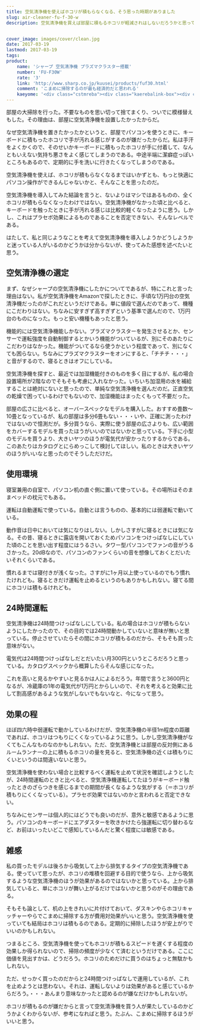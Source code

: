 ```yaml
---
title: 空気清浄機を使えばホコリが積もらなくなる、そう思った時期がありました
slug: air-cleaner-fu-f-30-w
description: 空気清浄機を買えば部屋に積もるホコリが軽減されはしないだろうかと思って買ってみた。個人的にはダメ元で買ったので、特にがっかりしているわけではないが、こまめに掃除したほうが経済的でいいというのが結論になりそう。


cover_image: images/cover/clean.jpg
date: 2017-03-19
lastmod: 2017-03-19
tags: 
product:
    name: 'シャープ 空気清浄機 プラズマクラスター搭載'
    number: 'FU-F30W'
    rate: '3'
    link: 'http://www.sharp.co.jp/kuusei/products/fuf30.html'
    comment: 'こまめに掃除するのが最も経済的だと思われる'
    kaeyome: '<div class="cstmreba"><div class="kaerebalink-box"><div class="kaerebalink-image"><a href="http://www.amazon.co.jp/exec/obidos/ASIN/B0149Z1ABY/illusionspace-22/" target="_blank" rel="nofollow" ><img src="https://images-fe.ssl-images-amazon.com/images/I/11LTEM7YizL._SL160_.jpg" style="border: none;" /></a></div><div class="kaerebalink-info"><div class="kaerebalink-name"><a href="http://www.amazon.co.jp/exec/obidos/ASIN/B0149Z1ABY/illusionspace-22/" target="_blank" rel="nofollow" >シャープ 空気清浄機 プラズマクラスター搭載 ~10畳 ホワイト FU-F30W</a><div class="kaerebalink-powered-date">posted with <a href="http://kaereba.com" rel="nofollow" target="_blank">カエレバ</a></div></div><div class="kaerebalink-detail"> シャープ     </div><div class="kaerebalink-link1"><div class="shoplinkamazon"><a href="http://www.amazon.co.jp/gp/search?keywords=%E3%82%B7%E3%83%A3%E3%83%BC%E3%83%97%20%E7%A9%BA%E6%B0%97%E6%B8%85%E6%B5%84%E6%A9%9F%20%E3%83%97%E3%83%A9%E3%82%BA%E3%83%9E%E3%82%AF%E3%83%A9%E3%82%B9%E3%82%BF%E3%83%BC%E6%90%AD%E8%BC%89&__mk_ja_JP=%E3%82%AB%E3%82%BF%E3%82%AB%E3%83%8A&tag=illusionspace-22" target="_blank" rel="nofollow" >Amazon</a></div><div class="shoplinkrakuten"><a href="https://hb.afl.rakuten.co.jp/hgc/0e95387f.f2aef20d.0e953880.25e412bd/?pc=http%3A%2F%2Fsearch.rakuten.co.jp%2Fsearch%2Fmall%2F%25E3%2582%25B7%25E3%2583%25A3%25E3%2583%25BC%25E3%2583%2597%2520%25E7%25A9%25BA%25E6%25B0%2597%25E6%25B8%2585%25E6%25B5%2584%25E6%25A9%259F%2520%25E3%2583%2597%25E3%2583%25A9%25E3%2582%25BA%25E3%2583%259E%25E3%2582%25AF%25E3%2583%25A9%25E3%2582%25B9%25E3%2582%25BF%25E3%2583%25BC%25E6%2590%25AD%25E8%25BC%2589%2F-%2Ff.1-p.1-s.1-sf.0-st.A-v.2%3Fx%3D0%26scid%3Daf_ich_link_urltxt%26m%3Dhttp%3A%2F%2Fm.rakuten.co.jp%2F" target="_blank" rel="nofollow" >楽天市場</a></div></div></div><div class="booklink-footer"></div></div></div>'
---
```


部屋の大掃除を行った。不要なものを思い切って捨てまくり、ついでに模様替えもした。その理由は、部屋に空気清浄機を設置したかったからだ。

なぜ空気清浄機を置きたかったかというと、部屋でパソコンを使うときに、キーボードに積もったホコリで手が汚れる感じがするのが嫌だったからだ。私は手汗をよくかくので、そのせいかキーボードに積もったホコリが手に付着して、なんともいえない気持ち悪さをよく感じてしまうのである。中途半端に潔癖症っぽいところもあるので、定期的に手を洗いに行きたくなってしまうのである。

空気清浄機を使えば、ホコリが積もらなくなるまではいかずとも、もっと快適にパソコン操作ができるんじゃないかと、そんなことを思ったのだ。

空気清浄機を導入してみた結論を言うと、ないよりはマシではあるものの、全くホコリが積もらなくなったわけではない。空気清浄機がなかった頃と比べると、キーボードを触ったときに手が汚れる感じは比較的軽くなったように思う。しかし、これはプラセボ効果によるものであることを否定できない、そんなレベルである。

はたして、私と同じようなことを考えて空気清浄機を導入しようかどうしようかと迷っている人がいるのかどうかは分からないが、使ってみた感想を述べたいと思う。


## 空気清浄機の選定


まず、なぜシャープの空気清浄機にしたかについてであるが、特にこれと言った理由はない。私が空気清浄機をAmazonで探したときに、手頃な1万円台の空気清浄機だったのがこれだというだけである。単に値段で選んだのであって、機種にこだわりはない。ちなみに安すぎず高すぎずという基準で選んだので、1万円台のものになった。もっと安い機種もあったと思う。

機能的には空気清浄機能しかない。プラズマクラスターを発生させるとか、センサーで運転強度を自動制御するとかいう機能がついているが、別にそのあたりにこだわりはなかった。機能がついてるなら使うかという程度であって、別になくても困らない。ちなみにプラズマクラスターをオンにすると、「チチチ・・・」と音がするので、寝るときはオフにしている。

空気清浄機を探すと、最近では加湿機能付きのものを多く目にするが、私の場合設置場所が2階なのでそもそも考慮に入れなかった。いちいち加湿用の水を補給することは絶対にないと思ったので、単純な空気清浄機を選んだのだ。正直空気の乾燥で困っているわけでもないので、加湿機能はまったくもって不要だった。

部屋の広さに比べると、オーバースペックなモデルを購入した。おすすめ畳数〜10畳となっているが、私の部屋は多分6畳もない・・・いや、正確に測ったわけではないので憶測だが。多分買うなら、実際に使う部屋の広さよりも、広い範囲をカバーするモデルを買ったほうがいいのではないかと思っている。下手に小型のモデルを買うより、大きいヤツのほうが電気代が安かったりするからである。このあたりはカタログとにらめっこして検討してほしい。私のときは大きいヤツのほうがいいなと思ったのでそうしただけだ。


## 使用環境


寝室兼用の自室で、パソコン机の直ぐ側に置いて使っている。その場所はそのままベッドの枕元でもある。

運転は自動運転で使っている。自動とは言うものの、基本的には弱運転で動いている。

動作音は日中においては気になりはしない。しかしさすがに寝るときには気になる。その昔、寝るときに露店を開いておくためパソコンをつけっぱなしにしていた頃のことを思い出す程度にはうるさい。タワー型パソコンでファンの音がうるさかった。20dBなので、パソコンのファンくらいの音を想像しておくとだいたいそれくらいである。

慣れるまでは寝付きが浅くなった。さすがに1ヶ月以上使っているのでもう慣れたけれども。寝るときだけ運転を止めるというのもありかもしれない。寝てる間にホコリは積もるけれども。


## 24時間運転


空気清浄機は24時間つけっぱなしにしている。私の場合はホコリが積もらないようにしたかったので、その目的では24時間動かしていないと意味が無いと思っている。停止させていたらその間にホコリが積もるのだから、そもそも買った意味がない。

電気代は24時間つけっぱなしだとだいたい月300円というところだろうと思っている。カタログスペックから概算したらそんな感じになった。

これを高いと見るかやすいと見るかは人によるだろう。年間で言うと3600円となるが、冷蔵庫の1年の電気代が1万円とからしいので、それを考えると効果に比して割高感があるような気がしないでもないなと、今になって思う。


## 効果の程


ほぼ四六時中弱運転で動かしているわけだが、空気清浄機の半径1m程度の距離であれば、ホコリはつもりにくくなっているように思う。しかし空気清浄機がなくてもこんなものなのかもしれない。ただ、空気清浄機とは部屋の反対側にあるルームランナーの上に積もるホコリの量を見ると、空気清浄機の近くは積もりにくいというのは間違いないと思う。

空気清浄機を使わない場合と比較するべく運転を止めて状況を確認しようとしたが、24時間運転のときと比べると、空気清浄機運転してたほうがキーボード触ったときのざらつきを感じるまでの期間が長くなるような気がする（＝ホコリが積もりにくくなっている）。プラセボ効果ではないのかと言われると否定できない。

ちなみにセンサーは個人的にはどうでも良いのだが、意外と敏感であるように思う。パソコンのキーボードにエアダスターを吹きかけたら強運転に切り替わるなど、お前はいったいどこで感知しているんだと驚く程度には敏感である。


## 雑感


私の買ったモデルは後ろから吸気して上から排気するタイプの空気清浄機である。使っていて思ったが、ホコリの堆積を回避する目的で使うなら、上から吸気するような空気清浄機のほうが効果があるのではないかと思っている。上から排気していると、単にホコリが舞い上がるだけではないかと思うのがその理由である。

そもそも論として、机の上をきれいに片付けておいて、ダスキンやらホコリキャッチャーやらでこまめに掃除する方が費用対効果がいいと思う。空気清浄機を使っていても結局はホコリは積もるのである。定期的に掃除したほうが安上がりでいいのかもしれない。

つまるところ、空気清浄機を使ってもホコリが積もるスピードを遅くする程度の効果しか得られないので、掃除の頻度が少なくて済むというだけである。ここに価値を見出すかは、どうだろう。ホコリのためだけに買うのはちょっと無駄かもしれない。

ただ、せっかく買ったのだからと24時間つけっぱなしで運用しているが、これを止めようとは思わない。それは、運転しないよりは効果があると感じているからだろう。・・・あんまり意味なかったと認めるのが嫌なだけかもしれないが。

ホコリが積もるのが嫌だからと言って空気清浄機を買う人が果たしているのかどうかよくわからないが、参考になればと思う。たぶん、こまめに掃除するほうがいいと思う。


  